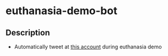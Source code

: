 # euthanasia-demo-bot

## Description
- Automatically tweet at [this account](https://twitter.com/o0kuronoSub0o) during euthanasia demo
